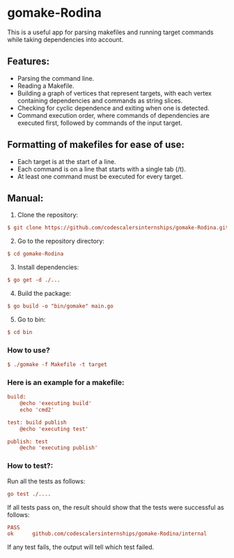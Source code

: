 # gomake-Rodina

This is a useful app for parsing makefiles and running target commands while taking dependencies into account.

## __Features:__
- Parsing the command line.
- Reading a Makefile.
- Building a graph of vertices that represent targets, with each vertex containing dependencies and commands as string slices.
- Checking for cyclic dependence and exiting when one is detected.
- Command execution order, where commands of dependencies are executed first, followed by commands of the input target.

## __Formatting of makefiles for ease of use:__
- Each target is at the start of a line.
- Each command is on a line that starts with a single tab (/t).
- At least one command must be executed for every target.

## __Manual:__

1. Clone the repository:
```ini
$ git clone https://github.com/codescalersinternships/gomake-Rodina.git
```
2. Go to the repository directory:
 ```ini
$ cd gomake-Rodina
```
3. Install dependencies:
```ini
$ go get -d ./...
```
4. Build the package:
```ini
$ go build -o "bin/gomake" main.go
```
5. Go to bin:
```ini
$ cd bin
```
 ### __How to use?__
 ```ini
$ ./gomake -f Makefile -t target
```
### __Here is an example for a makefile:__

```ini
build:
	@echo 'executing build'
	echo 'cmd2'

test: build publish
	@echo 'executing test'

publish: test 
	@echo 'executing publish'

```
### __How to test?:__

Run all the tests as follows: 
```ini
go test ./....
```
If all tests pass on, the result should show that the tests were successful as follows:
```ini
PASS
ok      github.com/codescalersinternships/gomake-Rodina/internal        0.006s
```
If any test fails, the output will tell which test failed.
